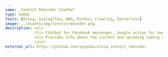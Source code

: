 ```yaml
---
name:  Contest Reminder Chatbot
type: hobby
tools: [Alexa, Dialogflow, AWS, Python, Crawling, Serverless]
image: ../assets/img/contestreminder.png 
description: <ul>
             <li> Chatbot for Facebook messenger, Google action for Google Assistant, Amazon Alexa.</li>
             <li> Provides info about the current and upcoming coding contests from different websites (Codeforces, Codechef, etc).</li>
             </ul>
external_url: https://github.com/ajoydas/alexa_contest_reminder
---
```

